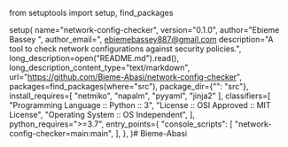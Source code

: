 from setuptools import setup, find_packages

setup(
    name="network-config-checker",
    version="0.1.0",
    author="Ebieme Bassey ",
    author_email=", ebiemebassey887@gmail.com
    description="A tool to check network configurations against security policies.",
    long_description=open("README.md").read(),
    long_description_content_type="text/markdown",
    url="https://github.com/Bieme-Abasi/network-config-checker",
    packages=find_packages(where="src"),
    package_dir={"": "src"},
    install_requires=[
        "netmiko",
        "napalm",
        "pyyaml",
        "jinja2"
    ],
    classifiers=[
        "Programming Language :: Python :: 3",
        "License :: OSI Approved :: MIT License",
        "Operating System :: OS Independent",
    ],
    python_requires=">=3.7",
    entry_points={
        "console_scripts": [
            "network-config-checker=main:main",
        ],
    },
)# Bieme-Abasi